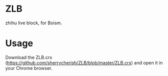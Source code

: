 # ZLB
zhihu live block, for Boism.


# Usage 
Download the ZLB.crx  (https://github.com/sherrycherish/ZLB/blob/master/ZLB.crx) and open it in your Chrome browser. 
